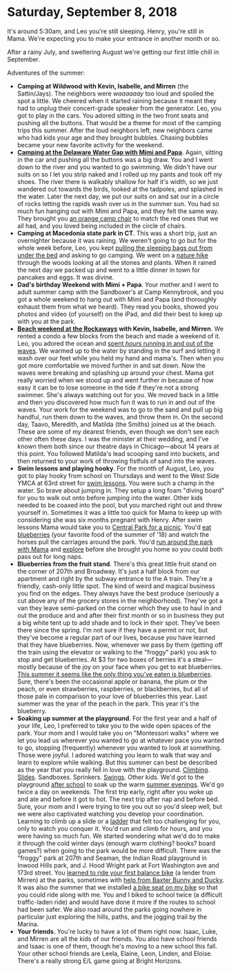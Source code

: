 # Saturday, September 8, 2018

It's around 5:30am, and Leo you're still sleeping. Henry, you're still in Mama. We're expecting you to make your entrance in another month or so. 

After a rainy July, and sweltering August we're getting our first little chill in September. 

Adventures of the summer: 
* **Camping at Wildwood with Kevin, Isabelle, and Mirren** (the Sattin/Jays). The neighbors were _waaaaaay_ too loud and spoiled the spot a little. We cheered when it started raining because it meant they had to unplug their concert-grade speaker from the generator. Leo, you got to play in the cars. You adored sitting in the two front seats and pushing all the buttons. That would be a theme for most of the camping trips this summer. After the loud neighbors left, new neighbors came who had kids your age and they brought bubbles. Chasing bubbles became your new favorite activity for the weekend. 
* **[Camping at the Delaware Water Gap with Mimi and Papa](https://www.instagram.com/p/BkJFtfiFWVr1DzkVJ7ESY5Zxe6kUHefzTzd7yw0/?taken-by=lovethepecks)**. Again, sitting in the car and pushing all the buttons was a big draw. You and I went down to the river and you wanted to go swimming. We didn't have our suits on so I let you strip naked and I rolled up my pants and took off my shoes. The river there is walkably shallow for half it's width, so we just wandered out towards the birds, looked at the tadpoles, and splashed in the water. Later the next day, we put our suits on and sat our in a circle of rocks letting the rapids wash over us in the summer sun. You had so much fun hanging out with Mimi and Papa, and they felt the same way. They brought you [an orange camp chair](https://www.instagram.com/p/BkJE9cQFODZH4KxpzQSmbSYQoyEmJ00msiRHaA0/?taken-by=lovethepecks) to match the red ones that we all had, and you loved being included in the circle of chairs. 
* **Camping at Macedonia state park in CT**. This was a short trip, just an overnighter because it was raining. We weren't going to go but for the whole week before, Leo, you kept [pulling the sleeping bags out from under the bed](https://www.instagram.com/p/BjDntZrFZq5dhzCk1lfrO27jaA_vN6p_IaRnEk0/?taken-by=lovethepecks) and asking to go camping. We went on a [nature hike](https://www.instagram.com/p/BllU-PVlMVpDpWLK3DI6rjBdLLz8-f_3u5O0S40/?taken-by=lovethepecks) through the woods looking at all the stones and plants. When it rained the next day we packed up and went to a little dinner in town for pancakes and eggs. It was divine.
* **Dad's birthday Weekend with Mimi + Papa**. Your mother and I went to adult summer camp with the Sandboxer's at Camp Kennybrook, and you got a whole weekend to hang out with Mimi and Papa (and thoroughly exhaust them from what we heard). They read you books, showed you photos and video (of yourself) on the iPad, and did their best to keep up with you at the park.
* **[Beach weekend at the Rockaways](https://www.instagram.com/p/BnTWUFkFN8FHXtCVcUS7qEtPZcOdE1rAY3MzkM0/?taken-by=lovethepecks) with Kevin, Isabelle, and Mirren**. We rented a condo a few blocks from the beach and made a weekend of it. Leo, you adored the ocean and [spent _hours_ running in and out of the waves](https://www.instagram.com/p/BnTWcTYFSq3zaSS0LfHlo61ActZCaa6etQb8_o0/?taken-by=lovethepecks). We warmed up to the water by standing in the surf and letting it wash over our feet while you held my hand and mama's. Then when you got more comfortable we moved further in and sat down. Now the waves were breaking and splashing up around your chest. Mama got really worried when we stood up and went further in because of how easy it can be to lose someone in the tide if they're not a strong swimmer. She's always watching out for you. We moved back in a little and then you discovered how much fun it was to run in and out of the waves. Your work for the weekend was to go to the sand and pull up big handful, run them down to the waves, and throw them in. On the second day, Taavo, Meredith, and Matilda (the Smiths) joined us at the beach. These are some of my dearest friends, even though we don't see each other often these days. I was the minister at their wedding, and I've known them both since our theatre days in Chicago—about 14 years at this point. You followed Matilda's lead scooping sand into buckets, and then returned to your work of throwing fistfuls of sand into the waves. 
* **Swim lessons and playing hooky**. For the month of August, Leo, you got to play hooky from school on Thursdays and went to the West Side YMCA at 63rd street for [swim lessons](https://www.instagram.com/p/Bmi2_ISlWczT1rJZHjPiuyh1DQqSQlSrjRQSvQ0/?taken-by=lovethepecks). You were such a champ in the water. So brave about jumping in. They setup a long foam "diving board" for you to walk out onto before jumping into the water. Other kids needed to be coaxed into the pool, but you marched right out and threw yourself in. Sometimes it was a little too quick for Mama to keep up with considering she was six months pregnant with Henry. After swim lessons Mama would take you to [Central Park for a picnic](https://www.instagram.com/p/BmUB4calVj8XFjKrFlKQkk3ZcvhhgwUm2ieMN40/?taken-by=lovethepecks). You'd [eat blueberries](https://www.instagram.com/p/Bm0xFHmFiisCA4ugSuN8HKirRYEJ6YE1Gy4SA00/?taken-by=lovethepecks) (your favorite food of the summer of '18) and watch the horses pull the carriages around the park. You'd [run around the park with Mama](https://www.instagram.com/p/Bl_K9WhH8_EDGU7FKAd7LHj9uFHfjKG-qWWrwc0/?taken-by=lovethepecks) and [explore](https://www.instagram.com/p/Bm21srWF-XkWJ99Z6N5BHO7IcEbNEEQjJBgKNo0/?taken-by=lovethepecks) before she brought you home so you could both pass out for long naps.
* **Blueberries from the fruit stand**. There's this great little fruit stand on the corner of 207th and Broadway. It's just a half block from our apartment and right by the subway entrance to the A train. They're a friendly, cash-only little spot. The kind of weird and magical business you find on the edges. They always have the best produce (seriously a cut above any of the grocery stores in the neighborhood). They've got a van they leave semi-parked on the corner which they use to haul in and out the produce and and after their first month or so in business they put a big white tent up to add shade and to lock in their spot. They've been there since the spring. I'm not sure if they have a permit or not, but they've become a regular part of our lives, because _you_ have learned that they have blueberries. Now, whenever we pass by them (getting off the train using the elevator or walking to the "froggy" park) you ask to stop and get blueberries. At $3 for two boxes of berries it's a steal—mostly because of the joy on your face when you get to eat blueberries. [This summer it seems like the only thing you've eaten is blueberries](https://www.instagram.com/p/BkprlamFPOUNPKqsE_x9aA7yis-TV-VETed-4Q0/?taken-by=lovethepecks). Sure, there's been the occasional apple or banana, the plum or the peach, or even strawberries, raspberries, or blackberries, but all of those pale in comparison to your love of blueberries this year. Last summer was the year of the peach in the park. This year it's the blueberry.
* **Soaking up summer at the playground**. For the first year and a half of your life, Leo, I preferred to take you to the wide open spaces of the park. Your mom and I would take you on "Montessori walks" where we let you lead us wherever you wanted to go at whatever pace you wanted to go, stopping (frequently) whenever you wanted to look at something. Those were joyful. I adored watching you learn to walk that way and learn to explore while walking. But this summer can best be described as the year that you really fell in love with the playground. [Climbing](https://www.instagram.com/p/Bl1PDdkFoKBny_jWuU6rdG7WvKfzLEuYFZGzV00/?taken-by=lovethepecks). [Slides](https://www.instagram.com/p/Bmt1CzZlot1IjEc4OvEx7dnS-wigwQ_2roNGcI0/?taken-by=lovethepecks). Sandboxes. Sprinkers. [Swings](https://www.instagram.com/p/BmFCv65lGGkIF5NHuUuHdyH0oLAFLtB87fLnX00/?taken-by=lovethepecks). Other kids. We'd got to the playground [after school](https://www.instagram.com/p/Bld4GtwFwd5eveeiL4UYK8qIuSlcOXUSD_T6xk0/?taken-by=lovethepecks) to soak up the warm [summer evenings](https://www.instagram.com/p/BmJIqwBlIX1i6YrTlmSscJErBHJYImehzLdVkM0/?taken-by=lovethepecks). We'd go twice a day on weekends. The first trip early, right after you woke up and ate and before it got to hot. The next trip after nap and before bed. Sure, your mom and I were trying to tire you out so you'd sleep well, but we were also captivated watching you develop your coordination. Learning to climb up a slide or a [ladder](https://www.instagram.com/p/BnHEonEllLzVYyzRHpD74WVUOiSaoulEQRoX_80/?taken-by=lovethepecks) that felt too challenging for you, only to watch you conquer it. You'd run and climb for hours, and you were having so much fun. We started wondering what we'd do to make it through the cold winter days (enough warm clothing? books? board games?) when going to the park would be more difficult. There was the "froggy" park at 207th and Seaman, the Indian Road playground in Inwood Hills park, and J. Hood Wright park at Fort Washington ave and 173rd street. You [learned to ride your first balance bike](https://www.instagram.com/p/BnAIb1lFAwmssiyXdPCWcBuQJVQ2l-S0HmQlkQ0/?taken-by=lovethepecks) (a lender from Mirren) at the parks, sometimes with [help from Baxter Bunny and Ducky](https://www.instagram.com/p/BlV-x2nlL-fFqgTieYmSl4COlwPesDcjHUy26E0/?taken-by=lovethepecks). It was also the summer that we installed [a bike seat on my bike](https://www.instagram.com/p/BlQ8xLRFBo26pwiUuM9o03qMRKH74IKLm9MYuw0/?taken-by=lovethepecks) so that you could ride along with me. You and I biked to school twice (a difficult traffic-laden ride) and would have done it more if the routes to school had been safer. We also road around the parks going nowhere in particular just exploring the hills, paths, and the jogging trail by the Marina.
* **Your friends**. You're lucky to have a lot of them right now. Isaac, Luke, and Mirren are all the kids of our friends. You also have school friends and Isaac is one of them, though he's moving to a new school this fall. Your other school friends are Leela, Elaine, Leon, Linden, and Eloise. There's a really strong E/L game going at Bright Horizons. 
